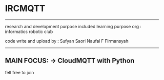 # IRCMQTT


-------------------------------
research and development purpose included learning purpose
org : informatics robotic club


code write and upload by :
	Sufyan Saori
	Naufal F Firmansyah


---------------------------------
MAIN FOCUS:
-> CloudMQTT with Python
----------------------------------
fell free to join



